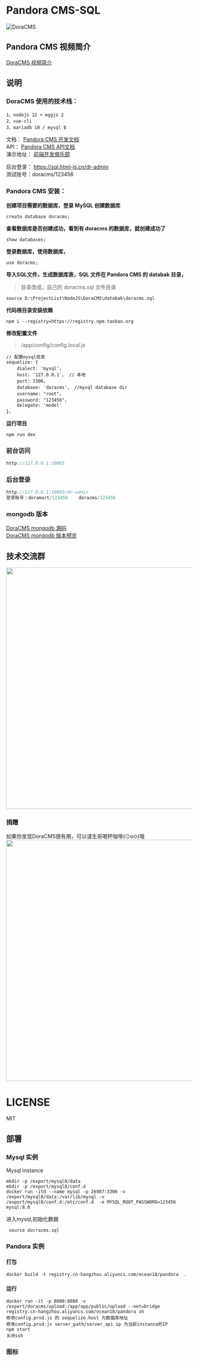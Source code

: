 # Pandora CMS-SQL 

![DoraCMS](https://ae01.alicdn.com/kf/H114ba4fd0eab4f36a4b16d970e11222dz.png "DoraCMS")


## Pandora CMS 视频简介

[DoraCMS 视频简介](https://www.bilibili.com/video/av77251776/)  



## 说明

### DoraCMS 使用的技术栈：

```
1、nodejs 12 + eggjs 2
2、vue-cli
3、mariadb 10 / mysql 8
```

文档： [Pandora CMS 开发文档](https://www.doracms.com)  
API： [Pandora CMS API文档](https://www.html-js.cn/static/apidoc/index.html)  
演示地址： [前端开发俱乐部](https://sql.html-js.cn)  

后台登录： https://sql.html-js.cn/dr-admin  
测试账号：doracms/123456  

### Pandora CMS 安装：

**创建项目需要的数据库，登录 MySQL 创建数据库**

```
create database doracms;
```

**查看数据库是否创建成功，看到有 doracms 的数据库，就创建成功了**

```
show databases;
```

**登录数据库，使用数据库，**

```
use doracms;
```

**导入SQL文件，生成数据库表，SQL 文件在 Pandora CMS 的 databak 目录，**

> 目录改成，自己的 doracms.sql 文件目录

```
source D:\ProjectList\NodeJS\DoraCMS\databak\doracms.sql
```

**代码根目录安装依赖**

```
npm i --registry=https://registry.npm.taobao.org
```

**修改配置文件**
> /app/config/config.local.js

```
// 配置mysql信息
sequelize: {
    dialect: 'mysql'，
    host: '127.0.0.1'， // 本地
    port: 3306，
    database: 'doracms'， //mysql database dir
    username: "root"，
    password: "123456"，
    delegate: 'model'
}，
```

**运行项目**

```
npm run dev
```

### 前台访问
```javascript
http://127.0.0.1:10003
```

### 后台登录
```javascript
http://127.0.0.1:10003/dr-admin
登录账号：doramart/123456    doracms/123456
```

### mongodb 版本
[DoraCMS mongodb 源码](https://github.com/doramart/DoraCMS)   
[DoraCMS mongodb 版本预览](https://www.html-js.cn/) 



## 技术交流群
<img width="650" src="http://cdn.html-js.cn/contactbywechatqq1.jpg" alt="">


### 捐赠
如果你发现DoraCMS很有用，可以请生哥喝杯咖啡(⊙o⊙)哦
<img width="650" src="http://cdn.html-js.cn/payme.jpg" alt="">

# LICENSE

MIT

## 部署

### Mysql 实例
Mysql instance 
 ```
 mkdir -p /export/mysql8/data
 mkdir -p /export/mysql8/conf.d
 docker run -itd --name mysql -p 26987:3306 -v /export/mysql8/data:/var/lib/mysql -v /export/mysql8/conf.d:/etc/conf.d  -e MYSQL_ROOT_PASSWORD=123456 mysql:8.0
 ```
进入mysql,初始化数据
```
 source docracms.sql 
```

### Pandora 实例
#### 打包
``` 
docker build -t registry.cn-hangzhou.aliyuncs.com/ocean18/pandora  .

```
#### 运行
``` 
docker run -it -p 8080:8080 -v /export/doracms/upload:/app/app/public/upload --net=bridge registry.cn-hangzhou.aliyuncs.com/ocean18/pandora sh
修改config.prod.js 的 sequelize.host 为数据库地址
修改config.prod.js server_path/server_api ip 为当前instance的IP 
npm start 
关闭ssh 
```
### 图标



